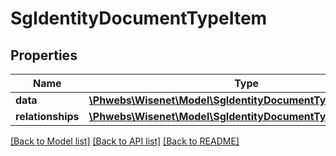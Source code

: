 # SgIdentityDocumentTypeItem

## Properties
Name | Type | Description | Notes
------------ | ------------- | ------------- | -------------
**data** | [**\Phwebs\Wisenet\Model\SgIdentityDocumentType**](SgIdentityDocumentType.md) |  | [optional] 
**relationships** | [**\Phwebs\Wisenet\Model\SgIdentityDocumentTypeRelationships**](SgIdentityDocumentTypeRelationships.md) |  | [optional] 

[[Back to Model list]](../../README.md#documentation-for-models) [[Back to API list]](../../README.md#documentation-for-api-endpoints) [[Back to README]](../../README.md)


